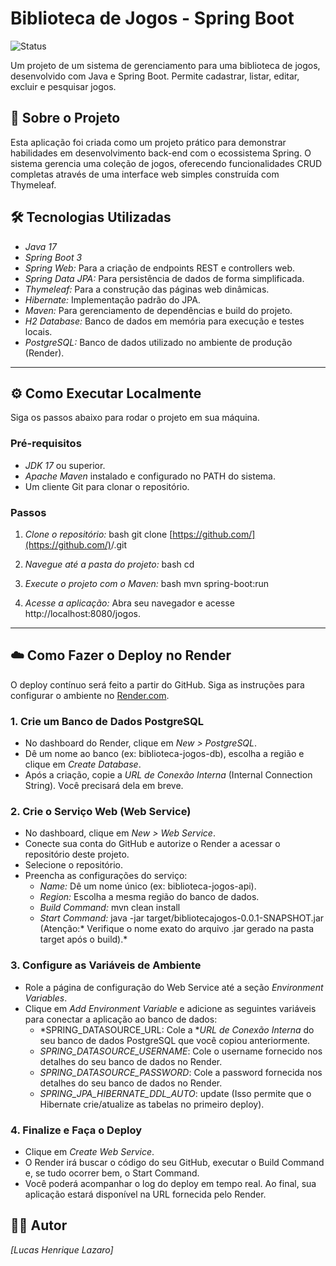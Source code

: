 # Biblioteca de Jogos - Spring Boot

![Status](https://img.shields.io/badge/status-em%20desenvolvimento-yellow)

Um projeto de um sistema de gerenciamento para uma biblioteca de jogos, desenvolvido com Java e Spring Boot. Permite cadastrar, listar, editar, excluir e pesquisar jogos.

## 🚀 Sobre o Projeto

Esta aplicação foi criada como um projeto prático para demonstrar habilidades em desenvolvimento back-end com o ecossistema Spring. O sistema gerencia uma coleção de jogos, oferecendo funcionalidades CRUD completas através de uma interface web simples construída com Thymeleaf.

## 🛠️ Tecnologias Utilizadas

- *Java 17*
- *Spring Boot 3*
- *Spring Web:* Para a criação de endpoints REST e controllers web.
- *Spring Data JPA:* Para persistência de dados de forma simplificada.
- *Thymeleaf:* Para a construção das páginas web dinâmicas.
- *Hibernate:* Implementação padrão do JPA.
- *Maven:* Para gerenciamento de dependências e build do projeto.
- *H2 Database:* Banco de dados em memória para execução e testes locais.
- *PostgreSQL:* Banco de dados utilizado no ambiente de produção (Render).

---

## ⚙️ Como Executar Localmente

Siga os passos abaixo para rodar o projeto em sua máquina.

### Pré-requisitos

- *JDK 17* ou superior.
- *Apache Maven* instalado e configurado no PATH do sistema.
- Um cliente Git para clonar o repositório.

### Passos

1.  *Clone o repositório:*
    bash
    git clone [https://github.com/](https://github.com/)<SEU-USUARIO-GITHUB>/<NOME-DO-REPOSITORIO>.git
    

2.  *Navegue até a pasta do projeto:*
    bash
    cd <NOME-DO-REPOSITORIO>
    

3.  *Execute o projeto com o Maven:*
    bash
    mvn spring-boot:run
    

4.  *Acesse a aplicação:*
    Abra seu navegador e acesse http://localhost:8080/jogos.

---

## ☁️ Como Fazer o Deploy no Render

O deploy contínuo será feito a partir do GitHub. Siga as instruções para configurar o ambiente no [Render.com](https://render.com/).

### 1. Crie um Banco de Dados PostgreSQL

- No dashboard do Render, clique em *New > PostgreSQL*.
- Dê um nome ao banco (ex: biblioteca-jogos-db), escolha a região e clique em *Create Database*.
- Após a criação, copie a *URL de Conexão Interna* (Internal Connection String). Você precisará dela em breve.

### 2. Crie o Serviço Web (Web Service)

- No dashboard, clique em *New > Web Service*.
- Conecte sua conta do GitHub e autorize o Render a acessar o repositório deste projeto.
- Selecione o repositório.
- Preencha as configurações do serviço:
  - *Name:* Dê um nome único (ex: biblioteca-jogos-api).
  - *Region:* Escolha a mesma região do banco de dados.
  - *Build Command:* mvn clean install
  - *Start Command:* java -jar target/bibliotecajogos-0.0.1-SNAPSHOT.jar
    (Atenção:* Verifique o nome exato do arquivo .jar gerado na pasta target após o build).*

### 3. Configure as Variáveis de Ambiente

- Role a página de configuração do Web Service até a seção *Environment Variables*.
- Clique em *Add Environment Variable* e adicione as seguintes variáveis para conectar a aplicação ao banco de dados:
  - *SPRING_DATASOURCE_URL: Cole a **URL de Conexão Interna* do seu banco de dados PostgreSQL que você copiou anteriormente.
  - *SPRING_DATASOURCE_USERNAME*: Cole o username fornecido nos detalhes do seu banco de dados no Render.
  - *SPRING_DATASOURCE_PASSWORD*: Cole a password fornecida nos detalhes do seu banco de dados no Render.
  - *SPRING_JPA_HIBERNATE_DDL_AUTO*: update (Isso permite que o Hibernate crie/atualize as tabelas no primeiro deploy).

### 4. Finalize e Faça o Deploy

- Clique em *Create Web Service*.
- O Render irá buscar o código do seu GitHub, executar o Build Command e, se tudo ocorrer bem, o Start Command.
- Você poderá acompanhar o log do deploy em tempo real. Ao final, sua aplicação estará disponível na URL fornecida pelo Render.

## 👨‍💻 Autor

*[Lucas Henrique Lazaro]*
